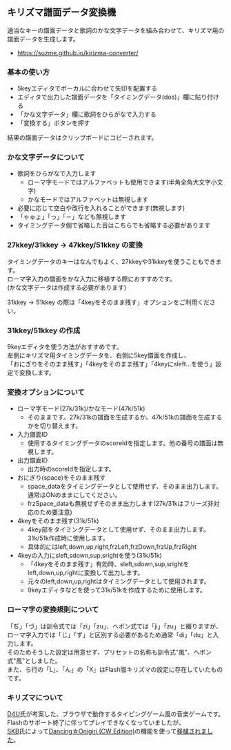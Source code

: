 ## キリズマ譜面データ変換機
適当なキーの譜面データと歌詞のかな文字データを組み合わせて、キリズマ用の譜面データを生成します。
 - https://suzme.github.io/kirizma-converter/

### 基本の使い方
 - 5keyエディタでボーカルに合わせて矢印を配置する
 - エディタで出力した譜面データを「タイミングデータ(dos)」欄に貼り付ける
 - 「かな文字データ」欄に歌詞をひらがなで入力する
 - 「変換する」ボタンを押す

結果の譜面データはクリップボードにコピーされます。

### かな文字データについて
  - 歌詞をひらがなで入力します
    - ローマ字モードではアルファベットも使用できます(半角全角大文字小文字)
    - かなモードではアルファベットは無視します
  - 必要に応じて空白や改行を入れることができます(無視します)
  - 「ゃゅょ」「っ」「－」なども無視します
  - タイミングデータ側で省略した音はこちらでも省略する必要があります

### 27kkey/31kkey -> 47kkey/51kkey の変換
タイミングデータのキーはなんでもよく、27kkeyや31kkeyを使うこともできます。  
ローマ字入力の譜面をかな入力に移植する際におすすめです。  
(かな文字データは作成する必要があります)

31kkey -> 51kkey の際は「4keyをそのまま残す」オプションをご利用ください。

### 31kkey/51kkey の作成
9keyエディタを使う方法がおすすめです。  
左側にキリズマ用タイミングデータを、右側に5key譜面を作成し、  
「おにぎりをそのまま残す」「4keyをそのまま残す」「4keyにsleft…を使う」設定で変換します。

### 変換オプションについて
- ローマ字モード(27k/31k)/かなモード(47k/51k)
  - そのままです。27k/31kの譜面を生成するか、47k/51kの譜面を生成するかを切り替えます。
- 入力譜面ID
  - 使用するタイミングデータのscoreIdを指定します。他の番号の譜面は無視します。
- 出力譜面ID
  - 出力時のscoreIdを指定します。
- おにぎり(space)をそのまま残す
  - space_dataをタイミングデータとして使用せず、そのまま出力します。通常はONのままにしてください。
  - frzSpace_dataも無視せずそのまま出力します(27k/31kはフリーズ非対応のため要注意)
- 4keyをそのまま残す(31k/51k)
  - 4key部をタイミングデータとして使用せず、そのまま出力します。31k/51k作成時に使用します。
  - 具体的にはleft,down,up,right,frzLeft,frzDown,frzUp,frzRight
- 4keyの入力にsleft,sdown,sup,srightを使う(31k/51k)
  - 「4keyをそのまま残す」有効時、sleft,sdown,sup,srightをleft,down,up,rightに変換して出力します。
  - 元々のleft,down,up,rightはタイミングデータとして使用されます。
  - 9keyエディタなどを使って31k/51kを作成するために使用します。

### ローマ字の変換規則について
「ぢ」「づ」は訓令式では「zi」「zu」、ヘボン式では「ji」「zu」と綴りますが、  
ローマ字入力では「じ」「ず」と区別する必要があるため通常「di」「du」と入力します。  
そのためそうした設定は用意せず、プリセットの名称も訓令式"風"、ヘボン式"風"としました。  
また、ら行の「L」、「ん」の「X」はFlash版キリズマの設定に存在していたものです。

### キリズマについて
[D4U](http://noia.g3.xrea.com/)氏が考案した、ブラウザで動作するタイピングゲーム風の音楽ゲームです。  
Flashのサポート終了に伴ってプレイできなくなっていましたが、  
[SKB](https://superkuppabros.sakura.ne.jp/hp/)氏によって[Dancing☆Onigiri (CW Edition)](https://github.com/cwtickle/danoniplus)の機能を使って[移植されました](https://superkuppabros.sakura.ne.jp/hp/danoni/danoni/solar_disco.html)。
